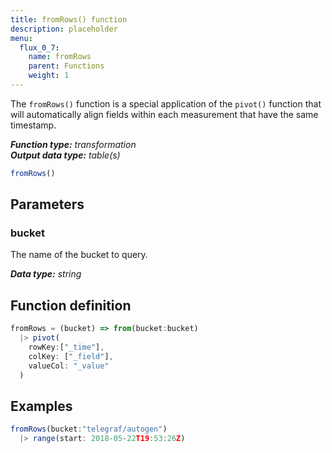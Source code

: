 ```yaml
---
title: fromRows() function
description: placeholder
menu:
  flux_0_7:
    name: fromRows
    parent: Functions
    weight: 1
---
```


The `fromRows()` function is a special application of the `pivot()` function that will
automatically align fields within each measurement that have the same timestamp.

_**Function type:** transformation_  
_**Output data type:** table(s)_

```js
fromRows()
```

## Parameters

### bucket
The name of the bucket to query.

_**Data type:** string_

## Function definition
```js
fromRows = (bucket) => from(bucket:bucket)
  |> pivot(
    rowKey:["_time"],
    colKey: ["_field"],
    valueCol: "_value"
  )
```

## Examples
```js
fromRows(bucket:"telegraf/autogen")
  |> range(start: 2018-05-22T19:53:26Z)
```
